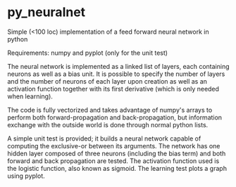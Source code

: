 py_neuralnet
============

Simple (&lt;100 loc) implementation of a feed forward neural network in python

Requirements: numpy and pyplot (only for the unit test)

The neural network is implemented as a linked list of layers, each containing
neurons as well as a bias unit. It is possible to specify the number of layers
and the number of neurons of each layer upon creation as well as an activation
function together with its first derivative (which is only needed when learning).

The code is fully vectorized and takes advantage of numpy's arrays to perform
both forward-propagation and back-propagation, but information exchange with
the outside world is done through normal python lists.

A simple unit test is provided; it builds a neural network capable of
computing the exclusive-or between its arguments. The network has one hidden
layer composed of three neurons (including the bias term) and both forward
and back propagation are tested. The activation function used is the logistic
function, also known as sigmoid. The learning test plots a graph using pyplot.
